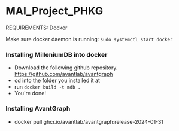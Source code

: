 # MAI_Project_PHKG

REQUIREMENTS: Docker

Make sure docker daemon is running: ```sudo systemctl start docker```
### Installing MilleniumDB into docker
* Download the following github repository. https://github.com/avantlab/avantgraph
* cd into the folder you installed it at
* run ```docker build -t mdb .```
* You're done!

### Installing AvantGraph
* docker pull ghcr.io/avantlab/avantgraph:release-2024-01-31
